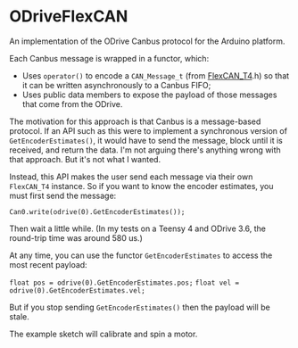 # ODriveFlexCAN

An implementation of the ODrive Canbus protocol for the Arduino platform.

Each Canbus message is wrapped in a functor, which:
- Uses `operator()` to encode a `CAN_Message_t` (from [FlexCAN_T4](https://github.com/tonton81/FlexCAN_T4 "FlexCAN_T4").h) so that it can be written asynchronously to a Canbus FIFO;
- Uses public data members to expose the payload of those messages that come from the ODrive.

The motivation for this approach is that Canbus is a message-based protocol. If an API such as this were to implement a synchronous version of `GetEncoderEstimates()`, it would have to send the message, block until it is received, and return the data. I'm not arguing there's anything wrong with that approach. But it's not what I wanted.

Instead, this API makes the user send each message via their own `FlexCAN_T4` instance. So if you want to know the encoder estimates, you must first send the message:

`Can0.write(odrive(0).GetEncoderEstimates());`

Then wait a little while. (In my tests on a Teensy 4 and ODrive 3.6, the round-trip time was around 580 us.)

At any time, you can use the functor `GetEncoderEstimates` to access the most recent payload:

`float pos = odrive(0).GetEncoderEstimates.pos;`
`float vel = odrive(0).GetEncoderEstimates.vel;`

But if you stop sending `GetEncoderEstimates()` then the payload will be stale.

The example sketch will calibrate and spin a motor.
